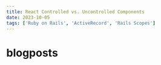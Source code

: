 ```yaml
---
title: React Controlled vs. Uncontrolled Components
date: 2023-10-05
tags: ['Ruby on Rails', 'ActiveRecord', 'Rails Scopes']
---
```


# blogposts
